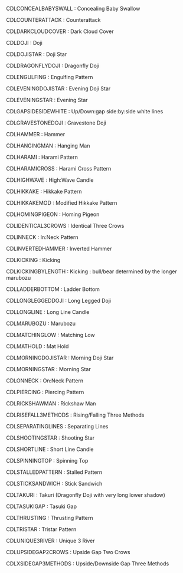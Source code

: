 
CDLCONCEALBABYSWALL : Concealing Baby Swallow

CDLCOUNTERATTACK : Counterattack

CDLDARKCLOUDCOVER : Dark Cloud Cover

CDLDOJI : Doji

CDLDOJISTAR : Doji Star

CDLDRAGONFLYDOJI : Dragonfly Doji

CDLENGULFING : Engulfing Pattern

CDLEVENINGDOJISTAR : Evening Doji Star

CDLEVENINGSTAR : Evening Star

CDLGAPSIDESIDEWHITE : Up/Down:gap side:by:side white lines

CDLGRAVESTONEDOJI : Gravestone Doji

CDLHAMMER : Hammer

CDLHANGINGMAN : Hanging Man

CDLHARAMI : Harami Pattern

CDLHARAMICROSS : Harami Cross Pattern

CDLHIGHWAVE : High:Wave Candle

CDLHIKKAKE : Hikkake Pattern

CDLHIKKAKEMOD : Modified Hikkake Pattern

CDLHOMINGPIGEON : Homing Pigeon

CDLIDENTICAL3CROWS : Identical Three Crows

CDLINNECK : In:Neck Pattern

CDLINVERTEDHAMMER : Inverted Hammer

CDLKICKING : Kicking

CDLKICKINGBYLENGTH : Kicking : bull/bear determined by the longer marubozu

CDLLADDERBOTTOM : Ladder Bottom

CDLLONGLEGGEDDOJI : Long Legged Doji

CDLLONGLINE : Long Line Candle

CDLMARUBOZU : Marubozu

CDLMATCHINGLOW : Matching Low

CDLMATHOLD : Mat Hold

CDLMORNINGDOJISTAR : Morning Doji Star

CDLMORNINGSTAR : Morning Star

CDLONNECK : On:Neck Pattern

CDLPIERCING : Piercing Pattern

CDLRICKSHAWMAN : Rickshaw Man

CDLRISEFALL3METHODS : Rising/Falling Three Methods

CDLSEPARATINGLINES : Separating Lines

CDLSHOOTINGSTAR : Shooting Star

CDLSHORTLINE : Short Line Candle

CDLSPINNINGTOP : Spinning Top

CDLSTALLEDPATTERN : Stalled Pattern

CDLSTICKSANDWICH : Stick Sandwich

CDLTAKURI : Takuri (Dragonfly Doji with very long lower shadow)

CDLTASUKIGAP : Tasuki Gap

CDLTHRUSTING : Thrusting Pattern

CDLTRISTAR : Tristar Pattern

CDLUNIQUE3RIVER : Unique 3 River

CDLUPSIDEGAP2CROWS : Upside Gap Two Crows

CDLXSIDEGAP3METHODS : Upside/Downside Gap Three Methods
